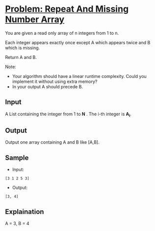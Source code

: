# [Problem: Repeat And Missing Number Array](https://www.interviewbit.com/problems/repeat-and-missing-number-array)

You are given a read only array of n integers from 1 to n.

Each integer appears exactly once except A which appears twice and B which is missing.

Return A and B.

Note: 
- Your algorithm should have a linear runtime complexity. Could you implement it without using extra memory?
- In your output A should precede B.

## Input

A List containing the integer from 1 to **N** . The i-th integer is **A<sub>i</sub>**.

## Output

Output one array containing A and B like [A,B].

## Sample

- Input:
```
[3 1 2 5 3] 
```

- Output:
```
[3, 4] 
```

## Explaination

A = 3, B = 4
